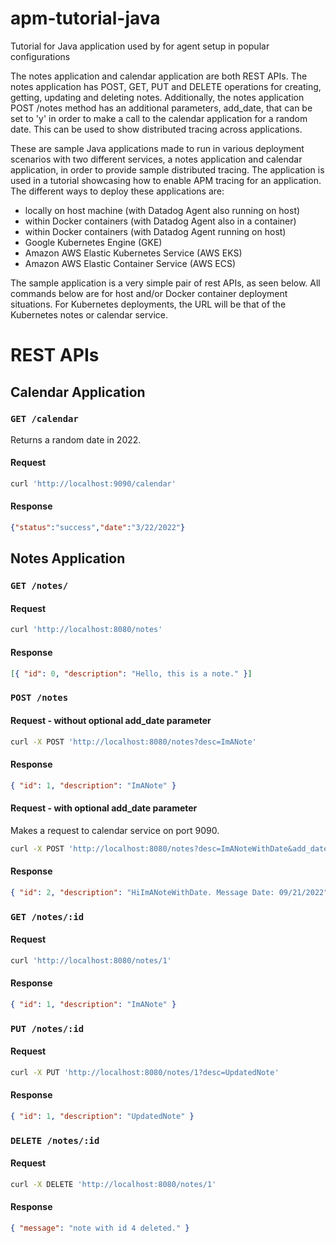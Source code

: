 # apm-tutorial-java
Tutorial for Java application used by for agent setup in popular configurations

The notes application and calendar application are both REST APIs. The notes application has POST, GET, PUT and DELETE operations for creating, getting, updating and deleting notes. Additionally, the notes application POST /notes method has an additional parameters, add_date, that can be set to 'y' in order to make a call to the calendar application for a random date. This can be used to show distributed tracing across applications.

These are sample Java applications made to run in various deployment scenarios with two different services, a notes application and calendar application, in order to provide sample distributed tracing. The application is used in a tutorial showcasing how to enable APM tracing for an application. The different ways to deploy these applications are:
- locally on host machine (with Datadog Agent also running on host)
- within Docker containers (with Datadog Agent also in a container)
- within Docker containers (with Datadog Agent running on host)
- Google Kubernetes Engine (GKE)
- Amazon AWS Elastic Kubernetes Service (AWS EKS)
- Amazon AWS Elastic Container Service (AWS ECS)

The sample application is a very simple pair of rest APIs, as seen below. All commands below are for host and/or Docker container deployment situations. For Kubernetes deployments, the URL will be that of the Kubernetes notes or calendar service.

# REST APIs

## Calendar Application

### `GET /calendar`

Returns a random date in 2022.

#### Request

```sh
curl 'http://localhost:9090/calendar'
```

#### Response

```json
{"status":"success","date":"3/22/2022"}
```

## Notes Application

### `GET /notes/`

#### Request

```sh
curl 'http://localhost:8080/notes'
```

#### Response

```json
[{ "id": 0, "description": "Hello, this is a note." }]
```

### `POST /notes`

#### Request - without optional add_date parameter

```sh
curl -X POST 'http://localhost:8080/notes?desc=ImANote'
```

#### Response

```json
{ "id": 1, "description": "ImANote" }
```

#### Request - with optional add_date parameter

Makes a request to calendar service on port 9090.

```sh
curl -X POST 'http://localhost:8080/notes?desc=ImANoteWithDate&add_date=y'
```

#### Response

```json
{ "id": 2, "description": "HiImANoteWithDate. Message Date: 09/21/2022" }
```

### `GET /notes/:id`

#### Request

```sh
curl 'http://localhost:8080/notes/1'
```

#### Response

```json
{ "id": 1, "description": "ImANote" }
```

### `PUT /notes/:id`

#### Request

```sh
curl -X PUT 'http://localhost:8080/notes/1?desc=UpdatedNote'
```

#### Response

```json
{ "id": 1, "description": "UpdatedNote" }
```

### `DELETE /notes/:id`

#### Request

```sh
curl -X DELETE 'http://localhost:8080/notes/1'
```

#### Response

```json
{ "message": "note with id 4 deleted." }
```